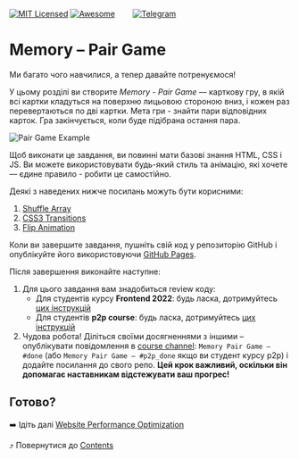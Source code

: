 [![MIT Licensed][icon-mit]][license]
[![Awesome][icon-awesome]][awesome]
&nbsp;&nbsp;&nbsp;&nbsp;&nbsp;&nbsp;
[![Telegram][icon-chat]][chat]

# Memory – Pair Game

Ми багато чого навчилися, а тепер давайте потренуємося!

У цьому розділі ви створите _Memory - Pair Game_ — карткову гру, в якій
всі картки кладуться на поверхню лицьовою стороною вниз, і кожен раз перевертаються по дві картки. 
Мета гри - знайти пари відповідних карток. 
Гра закінчується, коли буде підібрана остання пара.

![Pair Game Example](https://i.imgur.com/dT2VQ9W.gif)


Щоб виконати це завдання, ви повинні мати базові знання
HTML, CSS і JS. Ви можете використовувати будь-який стиль та анімацію, які хочете —
єдине правило - робити це самостійно.

Деякі з наведених нижче посилань можуть бути корисними:

1. [Shuffle Array](https://css-tricks.com/snippets/javascript/shuffle-array/)
1. [CSS3 Transitions](https://www.w3schools.com/css/css3_transitions.asp)
1. [Flip Animation](https://davidwalsh.name/css-flip)

Коли ви завершите завдання, пушніть свій код у репозиторію GitHub і опублікуйте
його використовуючи [GitHub Pages](https://pages.github.com).

Після завершення виконайте наступне:
1. Для цього завдання вам знадобиться review коду:
   - Для студентів курсу **Frontend 2022**: будь ласка, дотримуйтесь [цих інструкцій](https://github.com/kottans/frontend-2021-homeworks/blob/master/README.md)
   - Для студентів **p2p course**: будь ласка, дотримуйтесь [цих інструкцій](https://github.com/kottans/frontend-2019-p2p/blob/master/CONTRIBUTING.md)
2. Чудова робота! Діліться своїми досягненнями з іншими –
   опублікувати повідомлення в [course channel][chat]:
   `Memory Pair Game — #done` (або `Memory Pair Game — #p2p_done` якщо ви студент курсу p2p) і додайте посилання до свого репо. **Цей крок важливий, оскільки він допомагає наставникам відстежувати ваш прогрес!**

## Готово?

➡️ Ідіть далі [Website Performance Optimization](app-design-performance.md)

⤴️ Повернутися до [Contents](../contents.md)


[icon-chat]: https://img.shields.io/badge/chat-on%20telegram-blue.svg
[icon-mit]: https://img.shields.io/badge/license-MIT-blue.svg
[icon-awesome]: https://cdn.rawgit.com/sindresorhus/awesome/d7305f38d29fed78fa85652e3a63e154dd8e8829/media/badge.svg

[license]: https://github.com/Kottans/web/blob/master/LICENSE.md
[awesome]: https://github.com/sindresorhus/awesome#front-end-development
[chat]: https://t.me/joinchat/CX8EF1JmLm9IM6J6oy2U7Q
